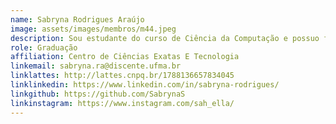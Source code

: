 ```yaml
---
name: Sabryna Rodrigues Araújo
image: assets/images/membros/m44.jpeg
description: Sou estudante do curso de Ciência da Computação e possuo formação técnica em Informática. Participei do PETComp, onde desenvolvi habilidades essenciais para a profissão. Dedicada, proativa e sempre em busca de novos desafios. Possuo experiência com desenvolvimento de software e estou aplicando meus conhecimentos em projetos de análise e criação.
role: Graduação
affiliation: Centro de Ciências Exatas E Tecnologia
linkemail: sabryna.ra@discente.ufma.br
linklattes: http://lattes.cnpq.br/1788136657834045
linklinkedin: https://www.linkedin.com/in/sabryna-rodrigues/
linkgithub: https://github.com/SabrynaS
linkinstagram: https://www.instagram.com/sah_ella/
---
```


